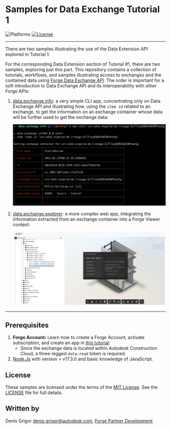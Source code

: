 # Samples for Data Exchange Tutorial 1

![Platforms](https://img.shields.io/badge/platform-windows%20%7C%20osx%20%7C%20linux-lightgray.svg)
[![License](http://img.shields.io/:license-mit-blue.svg)](http://opensource.org/licenses/MIT)

---

There are two samples illustrating the use of the Data Extension API explored in Tutorial 1:

For the corresponding Data Extension section of Tutorial #1, there are two samples, exploring just this part. 
This repository contains a collection of tutorials, workflows, and samples illustrating access to exchanges and the contained data using [Forge Data Exchange API](https://stg.forge.autodesk.com/en/docs/fdxs/v1/developers_guide/fd_overview/?sha=forge_fdxs_master_preview). 
The order is important for a soft introduction to Data Exchange API and its interoperability with other Forge APIs:

1. [data.exchange.info](./data.exchange.info): a very simple CLI app, concentrating only on Data Exchange API and illustrating how, using the `item id` related to an exchange, to get the information on an exchange container whose data will be further used to get the exchange data:
    
    ![](./data.exchange.info/img/screenshot.png)
    
2. [data.exchange.explorer](./data.exchange.explorer): a more complex web app, integrating the information extracted from an exchange container into a Forge Viewer context:

    ![](./data.exchange.explorer/img/screenshot.png)

---

## Prerequisites

1. **Forge Account:** Learn how to create a Forge Account, activate subscription, and create an app in [this tutorial](http://learnforge.autodesk.io/#/account/):
    - Since the exchange data is located within Autodesk Construction Cloud, a three-legged `data:read` token is required.
2. [Node.Js](https://nodejs.org) with version > v17.3.0 and basic knowledge of JavaScript.


## License

These samples are licensed under the terms of the [MIT License](http://opensource.org/licenses/MIT). See the [LICENSE](LICENSE) file for full details.

## Written by

Denis Grigor [denis.grigor@autodesk.com](denis.grigor@autodesk.com), [Forge Partner Development](http://forge.autodesk.com)
